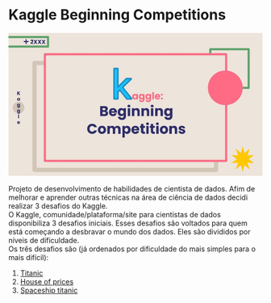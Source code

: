 # Kaggle Beginning Competitions
![capa](imagens/capa.jpg)

Projeto de desenvolvimento de habilidades de cientista de dados. Afim de melhorar e aprender outras técnicas na área de ciência de dados decidi realizar 3 desafios do Kaggle.  
O Kaggle, comunidade/plataforma/site para cientistas de dados disponibiliza 3 desafios iniciais. Esses desafios são voltados para quem está começando a desbravar o mundo dos dados. Eles são divididos por níveis de dificuldade.  
Os três desafios são (já ordenados por dificuldade do mais simples para o mais difícil):
1. [Titanic]('https://github.com/Felisouza/kaggle_Beginning_Competitions/tree/main/titanic')
2. [House of prices]('')
3. [Spaceship titanic]('')
